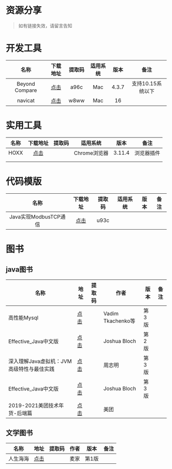# 资源分享



> 如有链接失效，请留言告知



# 开发工具
|      名称      |                        下载地址                         | 提取码 | 适用系统 | 版本  |       备注        |
| :------------: | :-----------------------------------------------------: | :----: | :------: | :---: | :---------------: |
| Beyond Compare | [点击](https://pan.baidu.com/s/1U3Ouf9aMMaWz6WJ46Pi7Pw) |  a96c  |   Mac    | 4.3.7 | 支持10.15系统以下 |
|    navicat     | [点击](https://pan.baidu.com/s/1mON7EWmxn7b1d8Xalol4_A) |  w8ww  |   Mac    |  16   |                   |

# 实用工具    

| 名称 |                      下载地址                      | 提取码 |   适用系统   | 版本   |    备注    |
| :--: | :------------------------------------------------: | :----: | :----------: | ------ | :--------: |
| HOXX | [点击]( https://www.aliyundrive.com/s/oosrDm7KecD) |        | Chrome浏览器 | 3.11.4 | 浏览器插件 |
|      |                                                    |        |              |        |            |
|      |                                                    |        |              |        |            |



# 代码模版
|         名称          |                        下载地址                         | 提取码 | 适用系统 | 版本 | 备注 |
| :-------------------: | :-----------------------------------------------------: | :----: | :------: | :--: | :--: |
| Java实现ModbusTCP通信 | [点击](https://pan.baidu.com/s/1CaoOHPryKs6KGiHFPDawPg) |  u93c  |          |      |      |




# 图书 
## java图书
| 名称                                      | 地址                                              | 提取码 | 作者              | 版本  | 备注 |
| ----------------------------------------- | ------------------------------------------------- | ------ | ----------------- | ----- | ---- |
| 高性能Mysql                               | [点击](https://www.aliyundrive.com/s/2QM3fBTsJNU) |        | Vadim Tkachenko等 | 第3版 |      |
| Effective_Java中文版                      | [点击](https://www.aliyundrive.com/s/hLPabhkmM5L) |        | Joshua Bloch      | 第2版 |      |
| 深入理解Java虚拟机：JVM高级特性与最佳实践 | [点击](https://www.aliyundrive.com/s/FxuTuMiFG2d) |        | 周志明            | 第3版 |      |
| Effective_Java中文版                      | [点击](https://www.aliyundrive.com/s/vnGPGp9dMTH) |        | Joshua Bloch      | 第3版 |      |
| 2019-2021美团技术年货-后端篇              | [点击](https://www.aliyundrive.com/s/Be6emSYPiDn) |        | 美团              |       |      |

## 文学图书
| 名称     | 地址                                              | 提取码 | 作者 | 版本  | 备注 |
| -------- | ------------------------------------------------- | ------ | ---- | ----- | ---- |
| 人生海海 | [点击](https://www.aliyundrive.com/s/DhvU5XfoLua) |        | 麦家 | 第1版 |      |




